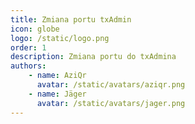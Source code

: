 ```yaml
---
title: Zmiana portu txAdmin
icon: globe
logo: /static/logo.png
order: 1
description: Zmiana portu do txAdmina
authors:
    - name: AziQr
      avatar: /static/avatars/aziqr.png
    - name: Jäger
      avatar: /static/avatars/jager.png
---
```

